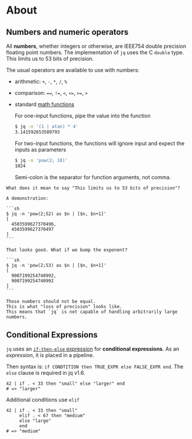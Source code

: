 # About

## Numbers and numeric operators

All **numbers**, whether integers or otherwise, are IEEE754 double precision floating point numbers.
The implementation of `jq` uses the C `double` type.
This limits us to 53 bits of precision.

The usual operators are available to use with numbers:

- arithmetic: `+`, `-`, `*`, `/`, `%`
- comparison: `==`, `!=`, `<`, `<=`, `>=`, `>`
- standard [math functions][man-math]

  For one-input functions, pipe the value into the function

  ```sh
  $ jq -n '(1 | atan) * 4'
  3.141592653589793
  ```

  For two-input functions, the functions will ignore input and expect the
  inputs as parameters

  ```sh
  $ jq -n 'pow(2; 10)'
  1024
  ```

  Semi-colon is the separator for function arguments, not comma.

<!-- prettier-ignore -->
~~~~exercism/caution
What does it mean to say "This limits us to 53 bits of precision"?

A demonstration:

```sh
$ jq -n 'pow(2;52) as $n | [$n, $n+1]'
[
  4503599627370496,
  4503599627370497
]
```

That looks good. What if we bump the exponent?

```sh
$ jq -n 'pow(2;53) as $n | [$n, $n+1]'
[
  9007199254740992,
  9007199254740992
]
```

Those numbers should not be equal. 
This is what "loss of precision" looks like.
This means that `jq` is not capable of handling arbitrarily large numbers.
~~~~

<!-- prettier-ignore-end -->

## Conditional Expressions

`jq` uses an [`if-then-else` expression][if-then-else] for **conditional expressions**.
As an _expression_, it is placed in a pipeline.

Then syntax is: `if CONDTITION then TRUE_EXPR else FALSE_EXPR end`.
The `else` clause is required in jq v1.6.

```jq
42 | if . < 33 then "small" else "larger" end
# => "larger"
```

Additional conditions use `elif`

```jq
42 | if . < 33 then "small"
     elif . < 67 then "medium"
     else "large"
     end
# => "medium"
```

[man-types]: https://jqlang.github.io/jq/manual/v1.6/#TypesandValues
[man-math]: https://jqlang.github.io/jq/manual/v1.6/#Math
[if-then-else]: https://jqlang.github.io/jq/manual/v1.6/#if-then-else
